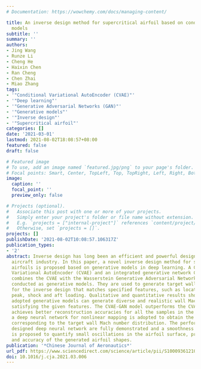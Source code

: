 ```yaml
---
# Documentation: https://wowchemy.com/docs/managing-content/

title: An inverse design method for supercritical airfoil based on conditional generative
  models
subtitle: ''
summary: ''
authors:
- Jing Wang
- Runze Li
- Cheng He
- Haixin Chen
- Ran Cheng
- Chen Zhai
- Miao Zhang
tags:
- '"Conditional Variational AutoEncoder (CVAE)"'
- '"Deep learning"'
- '"Generative Adversarial Networks (GAN)"'
- '"Generative models"'
- '"Inverse design"'
- '"Supercritical airfoil"'
categories: []
date: '2021-03-01'
lastmod: 2021-08-02T18:08:57+08:00
featured: false
draft: false

# Featured image
# To use, add an image named `featured.jpg/png` to your page's folder.
# Focal points: Smart, Center, TopLeft, Top, TopRight, Left, Right, BottomLeft, Bottom, BottomRight.
image:
  caption: ''
  focal_point: ''
  preview_only: false

# Projects (optional).
#   Associate this post with one or more of your projects.
#   Simply enter your project's folder or file name without extension.
#   E.g. `projects = ["internal-project"]` references `content/project/deep-learning/index.md`.
#   Otherwise, set `projects = []`.
projects: []
publishDate: '2021-08-02T10:08:57.106317Z'
publication_types:
- '2'
abstract: Inverse design has long been an efficient and powerful design tool in the
  aircraft industry. In this paper, a novel inverse design method for supercritical
  airfoils is proposed based on generative models in deep learning. A Conditional
  Variational AutoEncoder (CVAE) and an integrated generative network CVAE-GAN that
  combines the CVAE with the Wasserstein Generative Adversarial Networks (WGAN), are
  conducted as generative models. They are used to generate target wall Mach distributions
  for the inverse design that matches specified features, such as locations of suction
  peak, shock and aft loading. Qualitative and quantitative results show that both
  adopted generative models can generate diverse and realistic wall Mach number distributions
  satisfying the given features. The CVAE-GAN model outperforms the CVAE model and
  achieves better reconstruction accuracies for all the samples in the dataset. Furthermore,
  a deep neural network for nonlinear mapping is adopted to obtain the airfoil shape
  corresponding to the target wall Mach number distribution. The performances of the
  designed deep neural network are fully demonstrated and a smoothness measurement
  is proposed to quantify small oscillations in the airfoil surface, proving the authenticity
  and accuracy of the generated airfoil shapes.
publication: '*Chinese Journal of Aeronautics*'
url_pdf: https://www.sciencedirect.com/science/article/pii/S1000936121000662
doi: 10.1016/j.cja.2021.03.006
---
```

